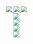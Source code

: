 <div align="center">
<a href="mailto:vmradford@gmail.com">
<img src="https://img.shields.io/badge/Gmail-D14836?style=for-the-badge&logo=gmail&logoColor=white" />
</a>
<a href="https://www.linkedin.com/in/vincent-radford-1a9599173/">
<img src="https://img.shields.io/badge/LinkedIn-0077B5?style=for-the-badge&logo=linkedin&logoColor=white" />
</a>
<a href="https://rajahwu.github.io/">
<img src="https://img.shields.io/badge/Portfolio-255E63?style=for-the-badge&logo=About.me&logoColor=white" />
</a>
</div>

<div align="center">
<a href="https://skillicons.dev">
<img src="https://skillicons.dev/icons?i=js,html,css,astro,aws,babel,bash,bun,docker,flask,git,github,jquery,laravel,linux,mysql,netlify,nodejs,npm,php,pnpm,postgres,postman,py,react,redux,sqlite,supabase,sequelize,tailwind,ts,vercel,vite,vscode&perline=6">
</a>
</div>

<div align="center">
<a href="https://skillicons.dev">
<div align="center">
<img src="https://skillicons.dev/icons?i=js,html,css,astro,aws,babel,bash,bun,docker,flask,git,github,jquery&perline=6">
</div>
<div align="center">
<img src="https://skillicons.dev/icons?i=laravel,linux,mysql,netlify,nodejs,npm,php,pnpm,postgres,postman,py,react,redux&perline=6">
</div>
<div align="center">
<img src="https://skillicons.dev/icons?i=sqlite,supabase,sequelize,tailwind,ts,vercel,vite,vscode&perline=6">
</div>
</a>
</div>
